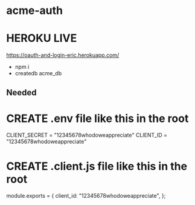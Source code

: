 # acme-auth

# HEROKU LIVE

https://oauth-and-login-eric.herokuapp.com/

- npm i
- createdb acme_db

## Needed

# CREATE .env file like this in the root

CLIENT_SECRET = "12345678whodoweappreciate"
CLIENT_ID = "12345678whodoweappreciate"

# CREATE .client.js file like this in the root

module.exports = {
client_id: "12345678whodoweappreciate",
};
